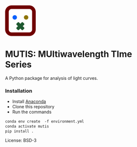 
![](img/mutis.png)

# MUTIS: MUltiwavelength TIme Series

A Python package for analysis of light curves.

### Installation
- Install [Anaconda](https://www.anaconda.com/download/ )
- Clone this repository
- Run the commands

```
conda env create  -f environment.yml
conda activate mutis
pip install .
```

License: BSD-3

